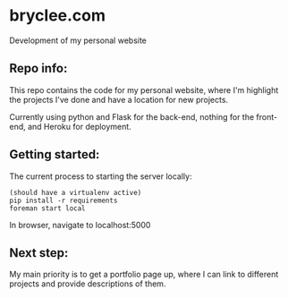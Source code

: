 # bryclee.com
Development of my personal website

## Repo info:
This repo contains the code for my personal website, where I'm highlight the projects I've done and have a location for new projects.

Currently using python and Flask for the back-end, nothing for the front-end, and Heroku for deployment.

## Getting started:
The current process to starting the server locally:

    (should have a virtualenv active)
    pip install -r requirements
    foreman start local
In browser, navigate to localhost:5000

## Next step:
My main priority is to get a portfolio page up, where I can link to different projects and provide descriptions of them.
